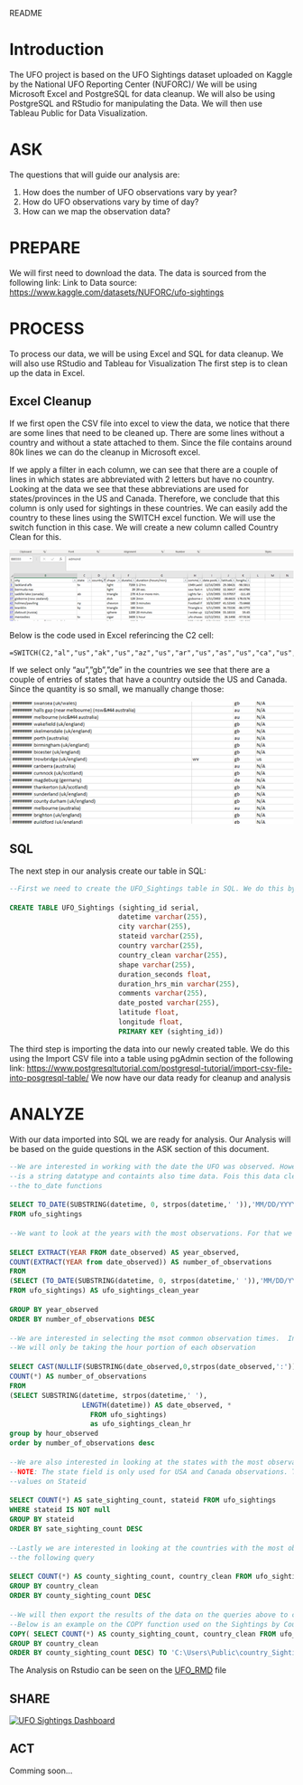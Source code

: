 README

# Introduction

The UFO project is based on the UFO Sightings dataset uploaded on Kaggle by the National UFO Reporting Center (NUFORC)/ We will be using Microsoft Excel and PostgreSQL for data cleanup. 
We will also be using PostgreSQL and RStudio for manipulating the Data. We will then use Tableau Public for Data Visualization.

# ASK
The questions that will guide our analysis are:
1. How does the number of UFO observations vary by year?
2. How do UFO observations vary by time of day?
3. How can we map the observation data?

# PREPARE
We will first need to download the data. The data is sourced from the following link:
Link to Data source: https://www.kaggle.com/datasets/NUFORC/ufo-sightings

# PROCESS
To process our data, we will be using Excel and SQL for data cleanup.  We will also use RStudio and Tableau for Visualization
The first step is to clean up the data in Excel. 

## Excel Cleanup
If we first open the CSV file into excel to view the data, we notice that there are some lines that need to be cleaned up. 
There are some lines without a country and without a state attached to them. Since the file contains around 80k lines we can do the cleanup in Microsoft excel.

If we apply a filter in each column, we can see that there are a couple of lines in which states are abbreviated with 2 letters but have no country. 
Looking at the data we see that these abbreviations are used for states/provinces in the US and Canada. Therefore, we conclude that this column is only 
used for sightings in these countries. We can easily add the country to these lines using the SWITCH excel function. We will use the switch function in this case. 
We will create a new column called Country Clean for this.

![Excel_Picture1](Excel_Picture1.png)

Below is the code used in Excel referincing the C2 cell:
```excel
=SWITCH(C2,"al","us","ak","us","az","us","ar","us","as","us","ca","us","co","us","ct","us","de","us","dc","us","fl","us","ga","us","gu","us","hi","us","id","us","il","us","in","us","ia","us","ks","us","ky","us","la","us","me","us","md","us","ma","us","mi","us","mn","us","ms","us","mo","us","mt","us","ne","us","nv","us","nh","us","nj","us","nm","us","ny","us","nc","us","nd","us","cm","us","oh","us","ok","us","or","us","pa","us","pr","us","ri","us","sc","us","sd","us","tn","us","tx","us","tt","us","ut","us","vt","us","va","us","vi","us","wa","us","wv","us","wi","us","wy","us","ab","ca","bc","ca","mb","ca","nb","ca","nl","ca","nt","ca","ns","ca","nu","ca","on","ca","pe","ca","qc","ca","sk","ca","yt","ca","N/A")
```
If we select only “au”,”gb”,”de” in the countries we see that there are a couple of entries of states that have a country outside the US and Canada. 
Since the quantity is so small, we manually change those:

![Excel_Picture2](Excel_Picture2.png)

## SQL
The next step in our analysis create our table in SQL:

```sql
--First we need to create the UFO_Sightings table in SQL. We do this by executing the following query

CREATE TABLE UFO_Sightings (sighting_id serial,
                           datetime varchar(255),
                           city varchar(255),
                           stateid varchar(255),
                           country varchar(255),
                           country_clean varchar(255),
                           shape varchar(255),
                           duration_seconds float,
                           duration_hrs_min varchar(255),
                           comments varchar(255),
                           date_posted varchar(255),
                           latitude float,
                           longitude float,
                           PRIMARY KEY (sighting_id))
```

The third step is importing the data into our newly created table. We do this using the Import CSV file into a table using pgAdmin section of the following link:
 https://www.postgresqltutorial.com/postgresql-tutorial/import-csv-file-into-posgresql-table/
We now have our data ready for cleanup and analysis

# ANALYZE
With our data imported into SQL we are ready for analysis. Our Analysis will be based on the guide questions in the ASK section of this document.

```sql
--We are interested in working with the date the UFO was observed. However on our table the datetime column
--is a string datatype and containts also time data. Fois this data clean up we use the substring as well as
--the to_date functions

SELECT TO_DATE(SUBSTRING(datetime, 0, strpos(datetime,' ')),'MM/DD/YYYY') AS date_observed
FROM ufo_sightings

--We want to look at the years with the most observations. For that we use a modification of the last query

SELECT EXTRACT(YEAR FROM date_observed) AS year_observed, 
COUNT(EXTRACT(YEAR from date_observed)) AS number_of_observations
FROM
(SELECT (TO_DATE(SUBSTRING(datetime, 0, strpos(datetime,' ')),'MM/DD/YYYY')) AS date_observed,*
FROM ufo_sightings) AS ufo_sightings_clean_year

GROUP BY year_observed
ORDER BY number_of_observations DESC

--We are interested in selecting the msot common observation times.  In this case
--We will only be taking the hour portion of each observation

SELECT CAST(NULLIF(SUBSTRING(date_observed,0,strpos(date_observed,':')),'') AS integer) AS hour_observed,
COUNT(*) AS number_of_observations
FROM
(SELECT SUBSTRING(datetime, strpos(datetime,' '),
                  LENGTH(datetime)) AS date_observed, *
                    FROM ufo_sightings) 
                    as ufo_sightings_clean_hr
group by hour_observed
order by number_of_observations desc

--We are also interested in looking at the states with the most observations
--NOTE: The state field is only used for USA and Canada observations. Therefore We will exclude NULL
--values on Stateid

SELECT COUNT(*) AS sate_sighting_count, stateid FROM ufo_sightings
WHERE stateid IS NOT null
GROUP BY stateid
ORDER BY sate_sighting_count DESC

--Lastly we are interested in looking at the countries with the most observations. For that we will use
--the following query

SELECT COUNT(*) AS county_sighting_count, country_clean FROM ufo_sightings 
GROUP BY country_clean
ORDER BY county_sighting_count DESC

--We will then export the results of the data on the queries above to csv files. We will use the COPY function
--Below is an example on the COPY function used on the Sightings by Country
COPY( SELECT COUNT(*) AS county_sighting_count, country_clean FROM ufo_sightings 
GROUP BY country_clean
ORDER BY county_sighting_count DESC) TO 'C:\Users\Public\country_Sighting_info.csv' CSV HEADER
```

The Analysis on Rstudio can be seen on the [UFO_RMD](UFO_RMD.pdf) file

## SHARE

<div class='tableauPlaceholder' id='viz1663528261317' style='position: relative'><noscript><a href='#'>
  <img alt='UFO Sightings Dashboard ' src='https:&#47;&#47;public.tableau.com&#47;static&#47;images&#47;Dr&#47;DraftUFO_Locations&#47;UFOSightingsDashboard&#47;1_rss.png' style='border: none' /></a></noscript><object class='tableauViz'  style='display:none;'><param name='host_url' value='https%3A%2F%2Fpublic.tableau.com%2F' />
  <param name='embed_code_version' value='3' /> <param name='site_root' value='' /><param name='name' value='DraftUFO_Locations&#47;UFOSightingsDashboard' />
  <param name='tabs' value='no' /><param name='toolbar' value='yes' />
  <param name='static_image' value='https:&#47;&#47;public.tableau.com&#47;static&#47;images&#47;Dr&#47;DraftUFO_Locations&#47;UFOSightingsDashboard&#47;1.png' /> 
  <param name='animate_transition' value='yes' /><param name='display_static_image' value='yes' /><param name='display_spinner' value='yes' />
  <param name='display_overlay' value='yes' /><param name='display_count' value='yes' /><param name='language' value='en-US' /></object></div>                


## ACT

Comming soon...

